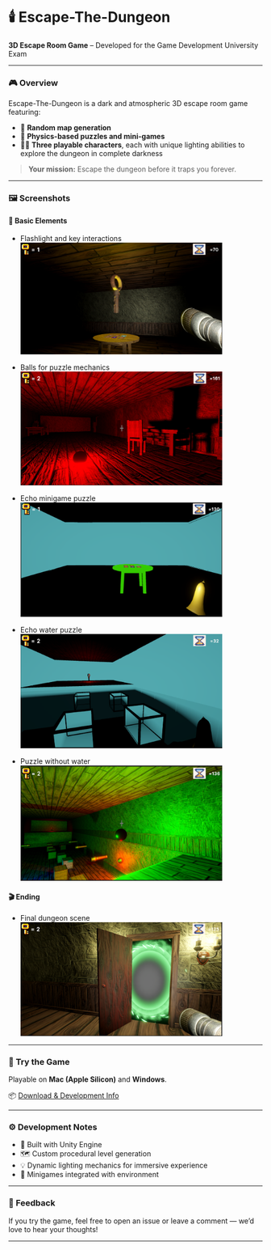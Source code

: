 # 🕯️ Escape-The-Dungeon

**3D Escape Room Game** – Developed for the Game Development University Exam

---

### 🎮 Overview
Escape-The-Dungeon is a dark and atmospheric 3D escape room game featuring:

- 🧩 **Random map generation**
- 🧲 **Physics-based puzzles and mini-games**
- 🕵️‍♀️ **Three playable characters**, each with unique lighting abilities to explore the dungeon in complete darkness

> **Your mission:** Escape the dungeon before it traps you forever.

---

### 🖼️ Screenshots

#### 🧱 Basic Elements

- Flashlight and key interactions  
  <img src="./Images/basic-key-flashlight.PNG" alt="FlashLight Character" width="400"/>

- Balls for puzzle mechanics  
  <img src="./Images/balls.PNG" alt="Character with Balls" width="400"/>

- Echo minigame puzzle  
  <img src="./Images/echo-minigame.PNG" alt="Echo Character" width="400"/>

- Echo water puzzle  
  <img src="./Images/echo-water-2.PNG" alt="Echo In Water Room" width="400"/>

- Puzzle without water  
  <img src="./Images/no-water-balls.PNG" alt="Empty Water Room" width="400"/>

#### 🎬 Ending

- Final dungeon scene  
  <img src="./Images/the-end.PNG" alt="The End" width="400"/>

---

### 🚀 Try the Game

Playable on **Mac (Apple Silicon)** and **Windows**.

📦 [Download & Development Info](https://drive.google.com/drive/folders/1erUmX34KVED94jPAI2y2jboKP1-At1aX)

---

### ⚙️ Development Notes

- 🧱 Built with Unity Engine
- 🗺️ Custom procedural level generation
- 💡 Dynamic lighting mechanics for immersive experience
- 🧠 Minigames integrated with environment

---

### 💬 Feedback

If you try the game, feel free to open an issue or leave a comment — we’d love to hear your thoughts!

---
